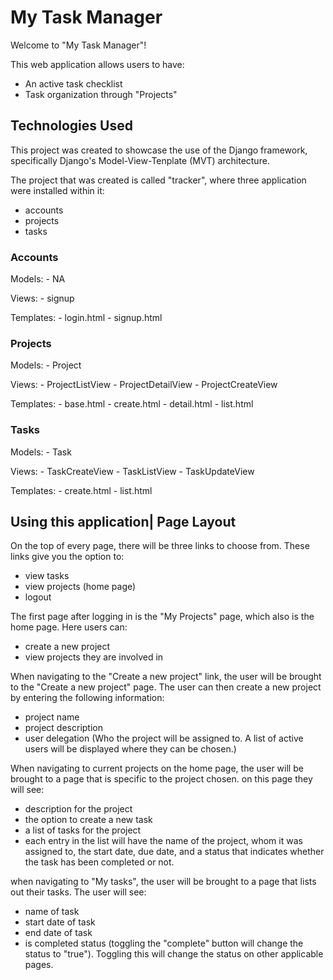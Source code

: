 # My Task Manager

Welcome to "My Task Manager"!

This web application allows users to have:

- An active task checklist
- Task organization through "Projects"



## Technologies Used

This project was created to showcase the use of the Django framework, specifically Django's Model-View-Tenplate (MVT) architecture.

The project that was created is called "tracker", where three application were installed within it:
- accounts
- projects
- tasks

### Accounts

Models:
    - NA

Views:
    - signup

Templates:
    - login.html
    - signup.html


### Projects

Models:
    - Project

Views:
    - ProjectListView
    - ProjectDetailView
    - ProjectCreateView

Templates:
    - base.html
    - create.html
    - detail.html
    - list.html


### Tasks

Models:
    - Task

Views:
    - TaskCreateView
    - TaskListView
    - TaskUpdateView

Templates:
    - create.html
    - list.html


## Using this application| Page Layout

On the top of every page, there will be three links to choose from. These links give you the option to:

- view tasks
- view projects (home page)
- logout


The first page after logging in is the "My Projects" page, which also is the home page. Here users can:

- create a new project
- view projects they are involved in


When navigating to the "Create a new project" link, the user will be brought to the "Create a new project" page. The user can then create a new project by entering the following information:

- project name
- project description
- user delegation (Who the project will be assigned to. A list of active users will be displayed where they can be chosen.)


When navigating to current projects on the home page, the user will be brought to a page that is specific to the project chosen. on this page they will see:

- description for the project
- the option to create a new task
- a list of tasks for the project
- each entry in the list will have the name of the project, whom it was assigned to, the start date, due date, and a status that indicates whether the task has been completed or not.


when navigating to "My tasks", the user will be brought to a page that lists out their tasks. The user will see:

- name of task
- start date of task
- end date of task
- is completed status (toggling the "complete" button will change the status to "true"). Toggling this will change the status on other applicable pages.
